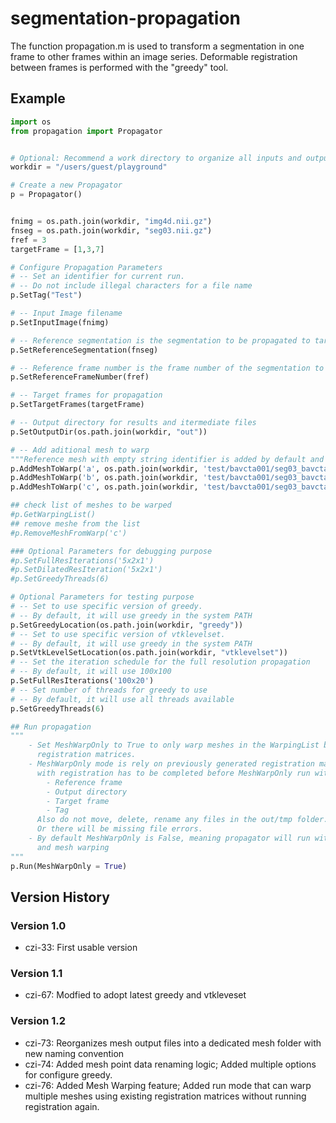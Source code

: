 # segmentation-propagation

The function propagation.m is used to transform a segmentation in one frame to other frames within an image series. Deformable registration between frames is performed with the "greedy" tool.

## Example
```python
import os
from propagation import Propagator


# Optional: Recommend a work directory to organize all inputs and outputs
workdir = "/users/guest/playground"

# Create a new Propagator
p = Propagator()


fnimg = os.path.join(workdir, "img4d.nii.gz")
fnseg = os.path.join(workdir, "seg03.nii.gz")
fref = 3
targetFrame = [1,3,7]

# Configure Propagation Parameters
# -- Set an identifier for current run.
# -- Do not include illegal characters for a file name
p.SetTag("Test")

# -- Input Image filename
p.SetInputImage(fnimg)

# -- Reference segmentation is the segmentation to be propagated to target frames
p.SetReferenceSegmentation(fnseg)

# -- Reference frame number is the frame number of the segmentation to be propagated
p.SetReferenceFrameNumber(fref)

# -- Target frames for propagation
p.SetTargetFrames(targetFrame)

# -- Output directory for results and itermediate files
p.SetOutputDir(os.path.join(workdir, "out"))

# -- Add aditional mesh to warp
"""Reference mesh with empty string identifier is added by default and cannot be removed"""
p.AddMeshToWarp('a', os.path.join(workdir, 'test/bavcta001/seg03_bavcta001_a.vtk'))
p.AddMeshToWarp('b', os.path.join(workdir, 'test/bavcta001/seg03_bavcta001_b.vtk'))
p.AddMeshToWarp('c', os.path.join(workdir, 'test/bavcta001/seg03_bavcta001_c.vtk'))

## check list of meshes to be warped
#p.GetWarpingList()
## remove meshe from the list
#p.RemoveMeshFromWarp('c')

### Optional Parameters for debugging purpose
#p.SetFullResIterations('5x2x1')
#p.SetDilatedResIteration('5x2x1')
#p.SetGreedyThreads(6)

# Optional Parameters for testing purpose
# -- Set to use specific version of greedy.
# -- By default, it will use greedy in the system PATH
p.SetGreedyLocation(os.path.join(workdir, "greedy"))
# -- Set to use specific version of vtklevelset.
# -- By default, it will use greedy in the system PATH
p.SetVtkLevelSetLocation(os.path.join(workdir, "vtklevelset"))
# -- Set the iteration schedule for the full resolution propagation
# -- By default, it will use 100x100
p.SetFullResIterations('100x20')
# -- Set number of threads for greedy to use
# -- By default, it will use all threads available
p.SetGreedyThreads(6)

## Run propagation
"""
    - Set MeshWarpOnly to True to only warp meshes in the WarpingList based on existing 
      registration matrices. 
    - MeshWarpOnly mode is rely on previously generated registration matrices. Therefore, propagation
      with registration has to be completed before MeshWarpOnly run with same:
        - Reference frame
        - Output directory
        - Target frame
        - Tag
      Also do not move, delete, rename any files in the out/tmp folder.
      Or there will be missing file errors.
    - By default MeshWarpOnly is False, meaning propagator will run with full registration
      and mesh warping
"""
p.Run(MeshWarpOnly = True)
```


## Version History
### Version 1.0
- czi-33: First usable version
### Version 1.1
- czi-67: Modfied to adopt latest greedy and vtkleveset
### Version 1.2
- czi-73: Reorganizes mesh output files into a dedicated mesh folder with new naming convention
- czi-74: Added mesh point data renaming logic; Added multiple options for configure greedy.
- czi-76: Added Mesh Warping feature; Added run mode that can warp multiple meshes using existing
          registration matrices without running registration again.
